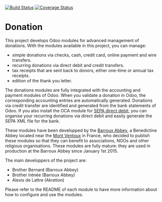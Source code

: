 [![Build Status](https://travis-ci.org/OCA/donation.svg?branch=8.0)](https://travis-ci.org/OCA/donation)
[![Coverage Status](https://coveralls.io/repos/OCA/donation/badge.png?branch=8.0)](https://coveralls.io/r/OCA/donation?branch=8.0)

# Donation

This project develops Odoo modules for advanced management of donations. With the modules available in this project, you can manage:
* simple donations via checks, cash, credit card, online payment and wire transfers.
* recurring donations via direct debit and credit transfers.
* tax receipts that are sent back to donors, either one-time or annual tax receipts.
* edition of the thank you letter.

The donations modules are fully integrated with the accounting and payment modules of Odoo. When you validate a donation in Odoo, the corresponding accounting entries are automatically generated. Donations via credit transfer are identified and generated from the bank statements of Odoo. If you also install the OCA module for [SEPA direct debit](https://github.com/OCA/bank-payment/tree/8.0/account_banking_sepa_direct_debit), you can organise your recurring donations via direct debit and easily generate the SEPA XML file for the bank.

These modules have been developped by the
[Barroux Abbey](http://www.barroux.org/), a Benedictine Abbey located near the
[Mont Ventoux](http://en.wikipedia.org/wiki/Mont_Ventoux) in France,
who decided to publish these modules so that they can benefit to
associations, NGOs and other religious organisations. These modules are
fully mature: they are used in production at the Barroux Abbey since
January 1st 2015.

The main developpers of the project are:
* Brother Bernard (Barroux Abbey)
* Brother Irénée (Barroux Abbey)
* Alexis de Lattre (Akretion)

Please refer to the README of each module to have more information about
how to configure and use the modules.
